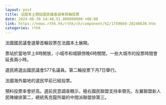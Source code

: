 ```yaml
---
layout: post
title: 法國本土開始國民議會選舉首輪投票
date: 2024-06-30 14:48:51.000000000 +08:00
link: https://news.rthk.hk/rthk/ch/component/k2/1759669-20240630.htm
categories: rthk
---
```


法國國民議會選舉首輪投票在法國本土展開。

票站於當地早上8時開放，小城市和城鎮傍晚6時關閉，一些大城市的投票時間會延長兩小時。

選民將選出國民議會577名議員。第二輪投票下月7日舉行。

法國海外屬地的選民早前已經投票。

預料投票率會好高。選前民意調查顯示，極右國民聯盟支持率領先，左翼聯盟新人民陣線排第二，總統馬克龍所屬的中間派聯盟排第三。
